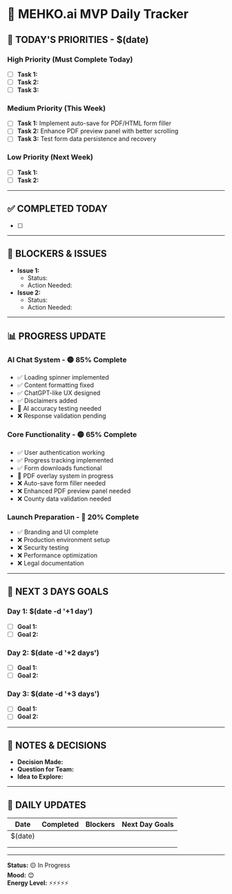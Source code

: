 # 📅 MEHKO.ai MVP Daily Tracker

## 🎯 **TODAY'S PRIORITIES** - $(date)

### **High Priority (Must Complete Today)**
- [ ] **Task 1:** 
- [ ] **Task 2:** 
- [ ] **Task 3:** 

### **Medium Priority (This Week)**
- [ ] **Task 1:** Implement auto-save for PDF/HTML form filler
- [ ] **Task 2:** Enhance PDF preview panel with better scrolling
- [ ] **Task 3:** Test form data persistence and recovery

### **Low Priority (Next Week)**
- [ ] **Task 1:** 
- [ ] **Task 2:** 

---

## ✅ **COMPLETED TODAY**
- [ ] 

---

## 🚨 **BLOCKERS & ISSUES**
- **Issue 1:** 
  - Status: 
  - Action Needed: 
- **Issue 2:** 
  - Status: 
  - Action Needed: 

---

## 📊 **PROGRESS UPDATE**

### **AI Chat System** - 🟡 85% Complete
- ✅ Loading spinner implemented
- ✅ Content formatting fixed
- ✅ ChatGPT-like UX designed
- ✅ Disclaimers added
- 🔄 AI accuracy testing needed
- ❌ Response validation pending

### **Core Functionality** - 🟡 65% Complete
- ✅ User authentication working
- ✅ Progress tracking implemented
- ✅ Form downloads functional
- 🔄 PDF overlay system in progress
- ❌ Auto-save form filler needed
- ❌ Enhanced PDF preview panel needed
- ❌ County data validation needed

### **Launch Preparation** - 🔴 20% Complete
- ✅ Branding and UI complete
- ❌ Production environment setup
- ❌ Security testing
- ❌ Performance optimization
- ❌ Legal documentation

---

## 🎯 **NEXT 3 DAYS GOALS**

### **Day 1: $(date -d '+1 day')**
- [ ] **Goal 1:** 
- [ ] **Goal 2:** 

### **Day 2: $(date -d '+2 days')**
- [ ] **Goal 1:** 
- [ ] **Goal 2:** 

### **Day 3: $(date -d '+3 days')**
- [ ] **Goal 1:** 
- [ ] **Goal 2:** 

---

## 📝 **NOTES & DECISIONS**
- **Decision Made:** 
- **Question for Team:** 
- **Idea to Explore:** 

---

## 🔄 **DAILY UPDATES**

| Date | Completed | Blockers | Next Day Goals |
|------|-----------|----------|----------------|
| $(date) | | | |
| | | | |
| | | | |

---

**Status:** 🟡 In Progress  
**Mood:** 😊  
**Energy Level:** ⚡⚡⚡⚡⚡
